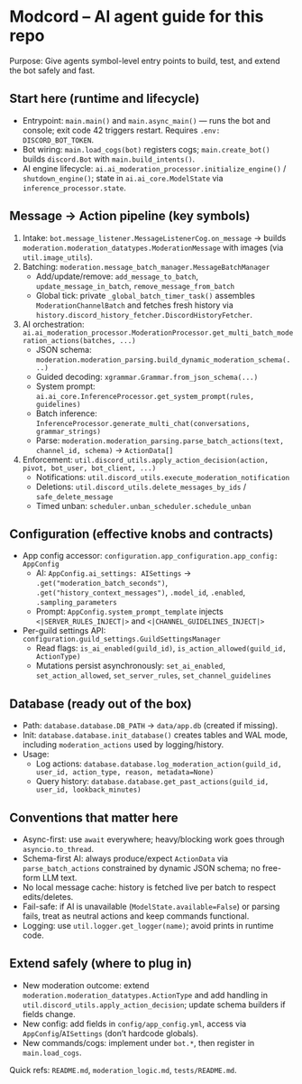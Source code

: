 # Modcord – AI agent guide for this repo

Purpose: Give agents symbol-level entry points to build, test, and extend the bot safely and fast.

## Start here (runtime and lifecycle)
- Entrypoint: `main.main()` and `main.async_main()` — runs the bot and console; exit code 42 triggers restart. Requires `.env: DISCORD_BOT_TOKEN`.
- Bot wiring: `main.load_cogs(bot)` registers cogs; `main.create_bot()` builds `discord.Bot` with `main.build_intents()`.
- AI engine lifecycle: `ai.ai_moderation_processor.initialize_engine()` / `shutdown_engine()`; state in `ai.ai_core.ModelState` via `inference_processor.state`.

## Message → Action pipeline (key symbols)
1) Intake: `bot.message_listener.MessageListenerCog.on_message` → builds `moderation.moderation_datatypes.ModerationMessage` with images (via `util.image_utils`).
2) Batching: `moderation.message_batch_manager.MessageBatchManager`
   - Add/update/remove: `add_message_to_batch`, `update_message_in_batch`, `remove_message_from_batch`
   - Global tick: private `_global_batch_timer_task()` assembles `ModerationChannelBatch` and fetches fresh history via `history.discord_history_fetcher.DiscordHistoryFetcher`.
3) AI orchestration: `ai.ai_moderation_processor.ModerationProcessor.get_multi_batch_moderation_actions(batches, ...)`
   - JSON schema: `moderation.moderation_parsing.build_dynamic_moderation_schema(...)`
   - Guided decoding: `xgrammar.Grammar.from_json_schema(...)`
   - System prompt: `ai.ai_core.InferenceProcessor.get_system_prompt(rules, guidelines)`
   - Batch inference: `InferenceProcessor.generate_multi_chat(conversations, grammar_strings)`
   - Parse: `moderation.moderation_parsing.parse_batch_actions(text, channel_id, schema)` → `ActionData[]`
4) Enforcement: `util.discord_utils.apply_action_decision(action, pivot, bot_user, bot_client, ...)`
   - Notifications: `util.discord_utils.execute_moderation_notification`
   - Deletions: `util.discord_utils.delete_messages_by_ids` / `safe_delete_message`
   - Timed unban: `scheduler.unban_scheduler.schedule_unban`

## Configuration (effective knobs and contracts)
- App config accessor: `configuration.app_configuration.app_config: AppConfig`
  - AI: `AppConfig.ai_settings: AISettings` → `.get("moderation_batch_seconds")`, `.get("history_context_messages")`, `.model_id`, `.enabled`, `.sampling_parameters`
  - Prompt: `AppConfig.system_prompt_template` injects `<|SERVER_RULES_INJECT|>` and `<|CHANNEL_GUIDELINES_INJECT|>`
- Per-guild settings API: `configuration.guild_settings.GuildSettingsManager`
  - Read flags: `is_ai_enabled(guild_id)`, `is_action_allowed(guild_id, ActionType)`
  - Mutations persist asynchronously: `set_ai_enabled`, `set_action_allowed`, `set_server_rules`, `set_channel_guidelines`

## Database (ready out of the box)
- Path: `database.database.DB_PATH` → `data/app.db` (created if missing).
- Init: `database.database.init_database()` creates tables and WAL mode, including `moderation_actions` used by logging/history.
- Usage:
  - Log actions: `database.database.log_moderation_action(guild_id, user_id, action_type, reason, metadata=None)`
  - Query history: `database.database.get_past_actions(guild_id, user_id, lookback_minutes)`

## Conventions that matter here
- Async-first: use `await` everywhere; heavy/blocking work goes through `asyncio.to_thread`.
- Schema-first AI: always produce/expect `ActionData` via `parse_batch_actions` constrained by dynamic JSON schema; no free-form LLM text.
- No local message cache: history is fetched live per batch to respect edits/deletes.
- Fail-safe: if AI is unavailable (`ModelState.available=False`) or parsing fails, treat as neutral actions and keep commands functional.
- Logging: use `util.logger.get_logger(name)`; avoid prints in runtime code.

## Extend safely (where to plug in)
- New moderation outcome: extend `moderation.moderation_datatypes.ActionType` and add handling in `util.discord_utils.apply_action_decision`; update schema builders if fields change.
- New config: add fields in `config/app_config.yml`, access via `AppConfig`/`AISettings` (don’t hardcode globals).
- New commands/cogs: implement under `bot.*`, then register in `main.load_cogs`.

Quick refs: `README.md`, `moderation_logic.md`, `tests/README.md`.
